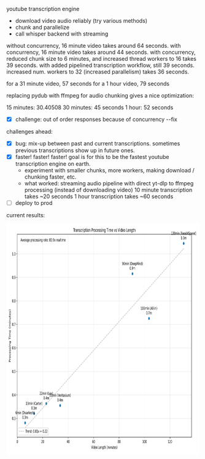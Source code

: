 youtube transcription engine

- download video audio reliably (try various methods)
- chunk and parallelize
- call whisper backend with streaming

without concurrency, 16 minute video takes around 64 seconds.
with concurrency, 16 minute video takes around 44 seconds.
with concurrency, reduced chunk size to 6 minutes, and increased thread workers to 16 takes 39 seconds.
with added pipelined transcription workflow, still 39 seconds.
increased num. workers to 32 (increased parallelism) takes 36 seconds.

for a 31 minute video, 57 seconds
for a 1 hour video, 79 seconds

replacing pydub with ffmpeg for audio chunking gives a nice optimization:

15 minutes: 30.40508
30 minutes: 45 seconds
1 hour: 52 seconds

- [x] challenge: out of order responses because of concurrency --fix

challenges ahead:

- [x] bug: mix-up between past and current transcriptions. sometimes previous transcriptions show up in future ones.
- [x] faster! faster! faster! goal is for this to be the fastest youtube transcription engine on earth.
  - experiment with smaller chunks, more workers, making download / chunking faster, etc.
  - what worked: streaming audio pipeline with direct yt-dlp to ffmpeg processing (instead of downloading video)
    10 minute transcription takes ~20 seconds
    1 hour transcription takes ~60 seconds
- [ ] deploy to prod

current results:

<img src="./static/processing_times.png" height="600" />
